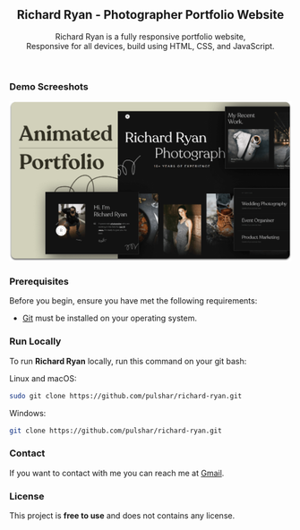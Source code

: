 <div align="center">
  
  <br />
  <br />

  <h2 align="center">Richard Ryan - Photographer Portfolio Website</h2>

Richard Ryan is a fully responsive portfolio website, <br />Responsive for all devices, build using HTML, CSS, and JavaScript.

</div>

<br />

### Demo Screeshots

![Richard Ryan Desktop Demo](./readme-images/desktop.png "Desktop Demo")

### Prerequisites

Before you begin, ensure you have met the following requirements:

- [Git](https://git-scm.com/downloads "Download Git") must be installed on your operating system.

### Run Locally

To run **Richard Ryan** locally, run this command on your git bash:

Linux and macOS:

```bash
sudo git clone https://github.com/pulshar/richard-ryan.git
```

Windows:

```bash
git clone https://github.com/pulshar/richard-ryan.git
```

### Contact

If you want to contact with me you can reach me at [Gmail](mailto:alvaroq@gmail.com).

### License

This project is **free to use** and does not contains any license.
